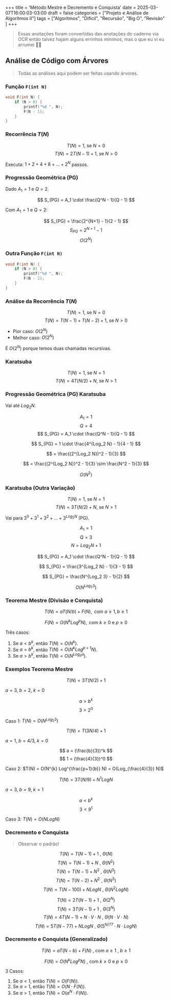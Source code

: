 +++
title = 'Método Mestre e Decremento e Conquista'
date = 2025-03-07T16:00:03-03:00
draft = false
categories = ["Projeto e Análise de Algoritmos II"]
tags = ["Algoritmos", "Difícil", "Recursão", "Big O", "Revisão" ]
+++

> Essas anotações foram convertidas das anotações do caderno via OCR então talvez hajam alguns errinhos minimos, mas o que eu vi eu arrumei 😮‍💨

## Análise de Código com Árvores

> Todas as análises aqui podem ser feitas usando árvores.

### Função `F(int N)`

```c
void F(int N) {
    if (N > 0) {
        printf("%d ", N);
        F(N - 1);
    }
}
```

### Recorrência $T(N)$

$$ T(N) = 1 \text{, se } N = 0 $$
$$ T(N) = 2T(N-1) + 1 \text{, se } N > 0 $$

Executa: $1 + 2 + 4 + 8 + ... + 2^N$ passos.

### Progressão Geométrica (PG)

Dado $A_1 = 1$ e $Q = 2$.

$$ S_{PG} = A_1 \cdot \frac{Q^N - 1}{Q - 1} $$

Com $A_1 = 1$ e $Q = 2$:

$$ S_{PG} = \frac{2^{N+1} - 1}{2 - 1} $$
$$ S_{PG} = 2^{N+1} - 1 $$
$$ O(2^N) $$

### Outra Função `F(int N)`

```c
void F(int N) {
    if (N > 0) {
        printf("%d ", N);
        F(N - 2);
    }
}
```

### Análise da Recorrência $T(N)$

$$ T(N) = 1 \text{, se } N = 0 $$
$$ T(N) = T(N-1) + T(N-2) + 1 \text{, se } N > 0 $$

*   Pior caso: $O(2^N)$
*   Melhor caso: $O(2^N)$

É $O(2^N)$ porque temos duas chamadas recursivas.

### Karatsuba

$$ T(N) = 1 \text{, se } N = 1 $$
$$ T(N) = 4T(N/2) + N \text{, se } N > 1 $$

### Progressão Geométrica (PG) Karatsuba

Vai até $Log_2 N$.

$$ A_1 = 1 $$
$$ Q = 4 $$
$$ S_{PG} = A_1 \cdot \frac{Q^N - 1}{Q - 1} $$

$$ S_{PG} = 1 \cdot \frac{4^{Log_2 N} - 1}{4 - 1} $$

$$ = \frac{(2^{Log_2 N})^2 - 1}{3} $$

$$ = \frac{(2^{Log_2 N})^2 - 1}{3} \sim \frac{N^2 - 1}{3} $$

$$ O(N^2) $$

### Karatsuba (Outra Variação)

$$ T(N) = 1 \text{, se } N = 1 $$
$$ T(N) = 3T(N/2) + N \text{, se } N > 1 $$

Vai para $3^0 + 3^1 + 3^2 + ... + 3^{Log_2 N}$ (PG).

$$ A_1 = 1 $$
$$ Q = 3 $$
$$ N = Log_2 N + 1 $$

$$ S_{PG} = A_1 \cdot \frac{Q^N - 1}{Q - 1} $$

$$ S_{PG} = \frac{3^{Log_2 N} - 1}{3 - 1} $$

$$ S_{PG} = \frac{N^{Log_2 3} - 1}{2} $$

$$ O(N^{Log_2 3}) $$

### Teorema Mestre (Divisão e Conquista)

$$ T(N) = aT(N/b) + F(N), \text{ com } a \geq 1, b \geq 1 $$

$$ F(N) = O(N^k Log^p N), \text{ com } k \geq 0 \text{ e } p \geq 0 $$

Três casos:

1.  Se $a < b^k$, então $T(N) = O(N^k)$.
2.  Se $a = b^k$, então $T(N) = O(N^k Log^{p+1} N)$.
3.  Se $a > b^k$, então $T(N) = O(N^{Log_b a})$.

### Exemplos Teorema Mestre

$$ T(N) = 3T(N/2) + 1 $$

$a = 3$, $b = 2$, $k = 0$

$$ a > b^k $$
$$ 3 > 2^0 $$

Caso 1: $T(N) = O(N^{Log_2 3})$

$$ T(N) = T(3N/4) + 1 $$

$a = 1$, $b = 4/3$, $k = 0$

$$ a = (\frac{b}{3})^k $$
$$ 1 = (\frac{4}{3})^0 $$

Caso 2: $T(N) = O(N^{k} Log^{\frac{p+1}{b}} N) = O(Log_{\frac{4}{3}} N)$

$$ T(N) = 3T(N/9) + N^1 Log N $$

$a = 3$, $b = 9$, $k = 1$

$$ a < b^k $$
$$ 3 < 9^1 $$

Caso 3: $T(N) = O(N Log N)$

### Decremento e Conquista

> Observar o padrão!

$$ T(N) = T(N-1) + 1 \text{ , } \Theta(N) $$
$$ T(N) = T(N-1) + N \text{ , } \Theta(N^2) $$
$$ T(N) = T(N-1) + N^2 \text{ , } \Theta(N^3) $$
$$ T(N) = T(N-2) + N^2 \text{ , } \Theta(N^3) $$
$$ T(N) = T(N-100) + N Log N \text{ , } \Theta(N^2 Log N) $$

$$ T(N) = 2T(N-1) + 1 \text{ , } \Theta(2^N) $$
$$ T(N) = 3T(N-1) + 1 \text{ , } \Theta(3^N) $$
$$ T(N) = 4T(N-1) + N \cdot V \cdot N \text{ , } \Theta(N \cdot V \cdot N) $$
$$ T(N) = 5T(N-77) + N Log N \text{ , } \Theta(5^{N/77} \cdot N \cdot Log N) $$

### Decremento e Conquista (Generalizado)

$$ T(N) = aT(N-b) + F(N) \text{ , com } a \geq 1 \text{ , } b \geq 1 $$

$$ F(N) = O(N^k Log^p N) \text{ , com } k \geq 0 \text{ e } p \geq 0 $$

3 Casos:

1.  Se $a < 1$, então $T(N) = O(F(N))$.
2.  Se $a = 1$, então $T(N) = O(N \cdot F(N))$.
3.  Se $a > 1$, então $T(N) = O(a^N \cdot F(N))$.
